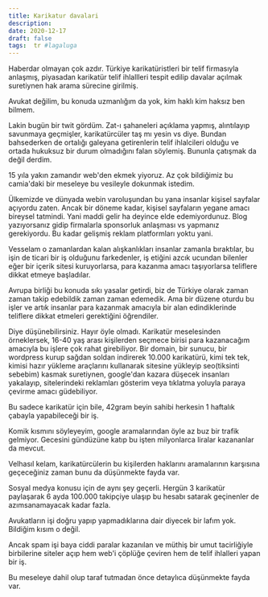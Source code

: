 ```yaml
---
title: Karikatur davalari
description:
date: 2020-12-17 
draft: false
tags:  tr #lagaluga
---
```



Haberdar olmayan çok azdır. Türkiye karikatüristleri bir telif firmasıyla anlaşmış, piyasadan karikatür telif ihlallleri tespit edilip davalar açılmak suretiynen hak arama sürecine girilmiş.
<!--more-->
Avukat değilim, bu konuda uzmanlığım da yok, kim haklı kim haksız ben bilmem. 

Lakin bugün bir twit gördüm. Zat-ı şahaneleri açıklama yapmış, alıntılayıp savunmaya geçmişler, karikatürcüler taş mı yesin vs diye. Bundan bahsederken de ortalığı galeyana getirenlerin telif ihlalcileri olduğu ve ortada hukuksuz bir durum olmadığını falan söylemiş. Bununla çatışmak da değil derdim.

15 yıla yakın zamandır web'den ekmek yiyoruz. Az çok bildiğimiz bu camia'daki bir meseleye bu vesileyle dokunmak istedim.

Ülkemizde ve dünyada webin varoluşundan bu yana insanlar kişisel sayfalar açıyordu zaten. Ancak bir döneme kadar, kişisel sayfaların yegane amacı bireysel tatmindi. Yani maddi gelir ha deyince elde edemiyordunuz. Blog yazıyorsanız gidip firmalarla sponsorluk anlaşması vs yapmanız gerekiyordu. Bu kadar gelişmiş reklam platformları yoktu yani. 

Vesselam o zamanlardan kalan alışkanlıkları insanlar zamanla bıraktılar, bu işin de ticari bir iş olduğunu farkedenler, iş etiğini azcık ucundan bilenler eğer bir içerik sitesi kuruyorlarsa, para kazanma amacı taşıyorlarsa teliflere dikkat etmeye başladılar. 

Avrupa birliği bu konuda sıkı yasalar getirdi, biz de Türkiye olarak zaman zaman takip edebildik zaman zaman edemedik. Ama bir düzene oturdu bu işler ve artık insanlar para kazanmak amacıyla bir alan edindiklerinde teliflere dikkat etmeleri gerektiğini öğrendiler.

Diye düşünebilirsiniz. Hayır öyle olmadı. Karikatür meselesinden örneklersek, 16-40 yaş arası kişilerden seçmece birisi para kazanacağım amacıyla bu işlere çok rahat girebiliyor. Bir domain, bir sunucu, bir wordpress kurup sağdan soldan indirerek 10.000 karikatürü, kimi tek tek, kimisi hazır yükleme araçlarını kullanarak sitesine yükleyip seo(tiksinti sebebim) kasmak suretiynen, google'dan kazara düşecek insanları yakalayıp, sitelerindeki reklamları gösterim veya tıklatma yoluyla paraya çevirme amacı güdebiliyor. 

Bu sadece karikatür için bile, 42gram beyin sahibi herkesin 1 haftalık çabayla yapabileceği bir iş. 

Komik kısmını söyleyeyim, google aramalarından öyle az buz bir trafik gelmiyor. Gecesini gündüzüne katıp bu işten milyonlarca liralar kazananlar da mevcut. 

Velhasıl kelam, karikatürcülerin bu kişilerden haklarını aramalarının karşısına geçeceğiniz zaman bunu da düşünmekte fayda var. 

Sosyal medya konusu için de aynı şey geçerli. Hergün 3 karikatür paylaşarak 6 ayda 100.000 takipçiye ulaşıp bu hesabı satarak geçinenler de azımsanamayacak kadar fazla. 

Avukatların işi doğru yapıp yapmadıklarına dair diyecek bir lafım yok. Bildiğim kısım o değil. 

Ancak spam işi baya ciddi paralar kazanılan ve müthiş bir umut tacirliğiyle birbilerine siteler açıp hem web'i çöplüğe çeviren hem de telif ihlalleri yapan bir iş.

Bu meseleye dahil olup taraf tutmadan önce detaylıca düşünmekte fayda var.

